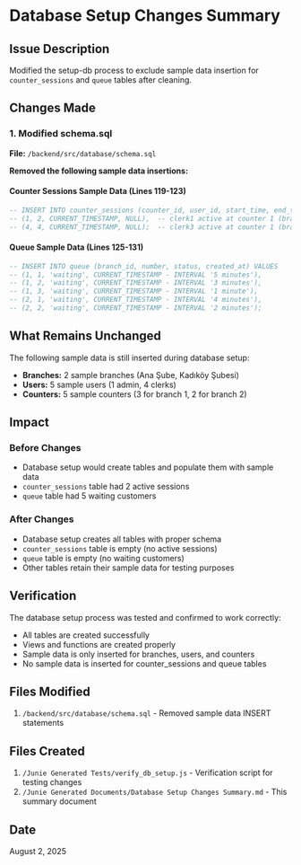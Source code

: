 # Database Setup Changes Summary

## Issue Description
Modified the setup-db process to exclude sample data insertion for `counter_sessions` and `queue` tables after cleaning.

## Changes Made

### 1. Modified schema.sql
**File:** `/backend/src/database/schema.sql`

**Removed the following sample data insertions:**

#### Counter Sessions Sample Data (Lines 119-123)
```sql
-- INSERT INTO counter_sessions (counter_id, user_id, start_time, end_time) VALUES
-- (1, 2, CURRENT_TIMESTAMP, NULL),  -- clerk1 active at counter 1 (branch 1)
-- (4, 4, CURRENT_TIMESTAMP, NULL);  -- clerk3 active at counter 1 (branch 2)
```

#### Queue Sample Data (Lines 125-131)
```sql
-- INSERT INTO queue (branch_id, number, status, created_at) VALUES
-- (1, 1, 'waiting', CURRENT_TIMESTAMP - INTERVAL '5 minutes'),
-- (1, 2, 'waiting', CURRENT_TIMESTAMP - INTERVAL '3 minutes'),
-- (1, 3, 'waiting', CURRENT_TIMESTAMP - INTERVAL '1 minute'),
-- (2, 1, 'waiting', CURRENT_TIMESTAMP - INTERVAL '4 minutes'),
-- (2, 2, 'waiting', CURRENT_TIMESTAMP - INTERVAL '2 minutes');
```

## What Remains Unchanged

The following sample data is still inserted during database setup:
- **Branches:** 2 sample branches (Ana Şube, Kadıköy Şubesi)
- **Users:** 5 sample users (1 admin, 4 clerks)
- **Counters:** 5 sample counters (3 for branch 1, 2 for branch 2)

## Impact

### Before Changes
- Database setup would create tables and populate them with sample data
- `counter_sessions` table had 2 active sessions
- `queue` table had 5 waiting customers

### After Changes
- Database setup creates all tables with proper schema
- `counter_sessions` table is empty (no active sessions)
- `queue` table is empty (no waiting customers)
- Other tables retain their sample data for testing purposes

## Verification

The database setup process was tested and confirmed to work correctly:
- All tables are created successfully
- Views and functions are created properly
- Sample data is only inserted for branches, users, and counters
- No sample data is inserted for counter_sessions and queue tables

## Files Modified
1. `/backend/src/database/schema.sql` - Removed sample data INSERT statements

## Files Created
1. `/Junie Generated Tests/verify_db_setup.js` - Verification script for testing changes
2. `/Junie Generated Documents/Database Setup Changes Summary.md` - This summary document

## Date
August 2, 2025